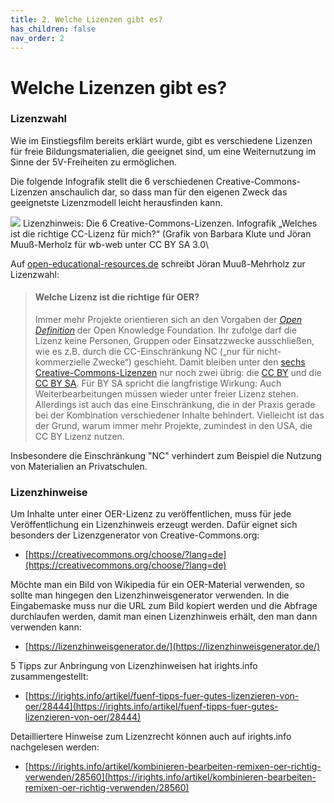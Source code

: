 ```yaml
---
title: 2. Welche Lizenzen gibt es?
has_children: false
nav_order: 2
---
```


# Welche Lizenzen gibt es?

### Lizenzwahl

Wie im Einstiegsfilm bereits erklärt wurde, gibt es verschiedene Lizenzen für freie Bildungsmaterialien, die geeignet sind, um eine Weiternutzung im Sinne der 5V-Freiheiten zu ermöglichen.

Die folgende Infografik stellt die 6 verschiedenen Creative-Commons-Lizenzen anschaulich dar, so dass man für den eigenen Zweck das geeignetste Lizenzmodell leicht herausfinden kann.

![](https://budumlu.github.io/OER-Leitfaden/assets/creative_commons__deutsch.png)
Lizenzhinweis: Die 6 Creative-Commons-Lizenzen. Infografik &#x201E;Welches ist die richtige CC-Lizenz f&#xFC;r mich?&#x201C; \(Grafik von Barbara Klute und J&#xF6;ran Muu&#xDF;-Merholz f&#xFC;r wb-web unter CC BY SA 3.0\

Auf [open-educational-resources.de](https://open-educational-resources.de/welche-ist-die-oer-lizenz-der-trend-geht-zu-cc/) schreibt Jöran Muuß-Mehrholz zur Lizenzwahl:

> #### Welche Lizenz ist die richtige für OER?
>
> Immer mehr Projekte orientieren sich an den Vorgaben der [_Open Definition_](http://opendefinition.org/od/1.1/de/) der Open Knowledge Foundation. Ihr zufolge darf die Lizenz keine Personen, Gruppen oder Einsatzzwecke ausschließen, wie es z.B. durch die CC-Einschränkung NC \(„nur für nicht-kommerzielle Zwecke“\) geschieht. Damit bleiben unter den [sechs Creative-Commons-Lizenzen](https://creativecommons.org/licenses/?lang=de) nur noch zwei übrig: die [CC BY](https://creativecommons.org/licenses/by/4.0/) und die [CC BY SA](https://creativecommons.org/licenses/by-sa/4.0/). Für BY SA spricht die langfristige Wirkung: Auch Weiterbearbeitungen müssen wieder unter freier Lizenz stehen. Allerdings ist auch das eine Einschränkung, die in der Praxis gerade bei der Kombination verschiedener Inhalte behindert. Vielleicht ist das der Grund, warum immer mehr Projekte, zumindest in den USA, die CC BY Lizenz nutzen.

Insbesondere die Einschränkung "NC" verhindert zum Beispiel die Nutzung von Materialien an Privatschulen.

### Lizenzhinweise

Um Inhalte unter einer OER-Lizenz zu veröffentlichen, muss für jede Veröffentlichung ein Lizenzhinweis erzeugt werden. Dafür eignet sich besonders der Lizenzgenerator von Creative-Commons.org:

* [https://creativecommons.org/choose/?lang=de](https://creativecommons.org/choose/?lang=de)

Möchte man ein Bild von Wikipedia für ein OER-Material verwenden, so sollte man hingegen den Lizenzhinweisgenerator verwenden. In die Eingabemaske muss nur die URL zum Bild kopiert werden und die Abfrage durchlaufen werden, damit man einen Lizenzhinweis erhält, den man dann verwenden kann:

* [https://lizenzhinweisgenerator.de/](https://lizenzhinweisgenerator.de/)

5 Tipps zur Anbringung von Lizenzhinweisen hat irights.info zusammengestellt:

* [https://irights.info/artikel/fuenf-tipps-fuer-gutes-lizenzieren-von-oer/28444](https://irights.info/artikel/fuenf-tipps-fuer-gutes-lizenzieren-von-oer/28444)

Detailliertere Hinweise zum Lizenzrecht können auch auf irights.info nachgelesen werden:

* [https://irights.info/artikel/kombinieren-bearbeiten-remixen-oer-richtig-verwenden/28560](https://irights.info/artikel/kombinieren-bearbeiten-remixen-oer-richtig-verwenden/28560)
